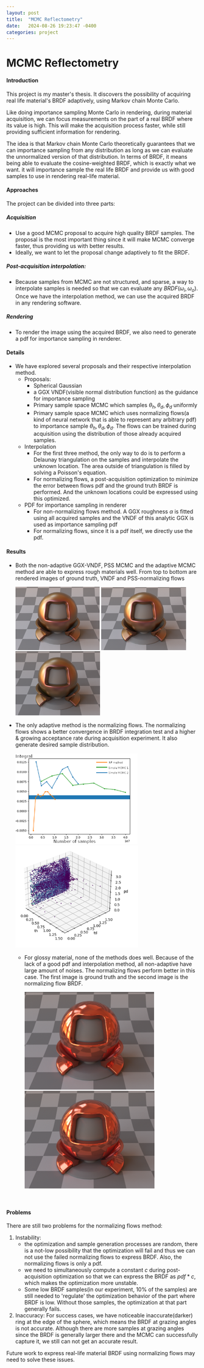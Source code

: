 ```yaml
---
layout: post
title:  "MCMC Reflectometry"
date:   2024-08-26 19:23:47 -0400
categories: project
---
```

# MCMC Reflectometry
#### Introduction
This project is my master's thesis. It discovers the possibility of acquiring real life material's BRDF adaptively, using Markov chain Monte Carlo. 

Like doing importance sampling Monte Carlo in rendering, during material acquisition, we can focus measurements on the part of a real BRDF where its value is high. This will make the acquisition
process faster, while still providing sufficient information for rendering.

The idea is that Markov chain Monte Carlo theoretically guarantees that we can importance sampling from any distribution as long as we can evaluate the unnormalized version of that distribution. In terms of BRDF, it means being able to evaluate the cosine-weighted BRDF, which is exactly what we want. it will importance sample the real life BRDF and provide us with good samples to use in rendering real-life material.

#### Approaches

The project can be divided into three parts:

##### Acquisition

- Use a good MCMC proposal to acquire high quality BRDF samples. The proposal is the most important thing since it will make MCMC converge faster, thus providing us with better results.
- Ideally, we want to let the proposal change adaptively to fit the BRDF.

##### Post-acquisition interpolation:

 - Because samples from MCMC are not structured, and sparse, a way to interpolate samples is needed so that we can evaluate any $BRDF(\omega_i,\omega_o)$. Once we have the interpolation method, we can use the acquired BRDF in any rendering software.

##### Rendering 

- To render the image using the acquired BRDF, we also need to generate a pdf for importance sampling in renderer.

#### Details

- We have explored several proposals and their respective interpolation method.
  - Proposals:
    - Spherical Gaussian
    - a GGX VNDF(visible normal distribution function) as the guidance for importance sampling
    - Primary sample space MCMC which samples $\theta_h,\theta_d,\phi_d$ uniformly
    - Primary sample space MCMC which uses normalizing flows(a kind of neural network that is able to represent any arbitrary pdf) to importance sample $\theta_h,\theta_d,\phi_d$. The flows can be trained during acquisition using the distribution of those already acquired samples.
  - Interpolation
    - For the first three method, the only way to do is to perform a Delaunay triangulation on the samples and interpolate the unknown location. The area outside of triangulation is filled by solving a Poisson's equation.
    - For normalizing flows, a post-acquisition optimization to minimize the error between flows pdf and the ground truth BRDF is performed. And the unknown locations could be expressed using this optimized.
  - PDF for importance sampling in renderer
    - For non-normalizing flows method. A GGX roughness $\alpha$ is fitted using all acquired samples and the VNDF of this analytic GGX is used as importance sampling pdf
    - For normalizing flows, since it is a pdf itself, we directly use the pdf.

#### Results

- Both the non-adaptive GGX-VNDF, PSS MCMC and the adaptive MCMC method are able to express rough materials well. From top to bottom are rendered images of ground truth, VNDF and PSS-normalizing flows

  <img src="_assets/_images/mc/gt_ibiza.png" alt="gt_ibiza" style="zoom:33%;" />

  <img src="_assets/_images/mc/pss_ibiza.png" alt="pss_ibiza" style="zoom:33%;" />

  <img src="_assets/_images/mc/nf_ibiza.png" alt="nf_ibiza" style="zoom:33%;" />

 - The only adaptive method is the normalizing flows. The normalizing flows shows a better convergence in BRDF integration test and a higher & growing acceptance rate during acquisition experiment. It also generate desired sample distribution.

   <img src="_assets/_images/mc/convergence.png" alt="gt_ibiza" style="zoom:67%;" />

   <img src="_assets/_images/mc/distribution_NF.png" alt="gt_ibiza" style="zoom:67%;" />

   - For glossy material, none of the methods does well. Because of the lack of a good pdf and interpolation method, all non-adaptive have large amount of noises. The normalizing flows perform better in this case. The first image is ground truth and the second image is the normalizing flow BRDF.

     <img src="_assets/_images/mc/gt_chm.png" alt="gt_chm" style="zoom:50%;" /><img src="_assets/_images/mc/nf_chm_success.png" alt="nf_chm_success" style="zoom:50%;" />

​		

#### Problems

There are still two problems for the normalizing flows method:

1. Instability:
   - the optimization and sample generation processes are random, there is a not-low possibility that the optimization will fail and thus we can not use the failed normalizing flows to express BRDF. Also, the normalizing flows is only a pdf. 
   - we need to simultaneously compute a constant $c$ during post-acquisition optimization so that we can express the BRDF as $pdf * c$, which makes the optimization more unstable.
   - Some low BRDF samples(in our experiment, $10\%$ of the samples) are still needed to 'regulate' the optimization behavior of the part where BRDF is low. Without those samples, the optimization at that part generally fails.
2. Inaccuracy: For success cases, we have noticeable inaccurate(darker) ring at the edge of the sphere, which means the BRDF at grazing angles is not accurate. Although there are more samples at grazing angles since the BRDF is generally larger there and the MCMC can successfully capture it, we still can not get an accurate result.

Future work to express real-life material BRDF using normalizing flows may need to solve these issues.
